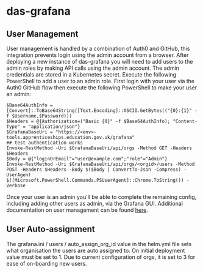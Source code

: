 # das-grafana

## User Management

User management is handled by a combination of Auth0 and GitHub, this integration prevents login using the admin account from a browser.  After deploying a new instance of das-grafana you will need to add users to the admin roles by making API calls using the admin account.  The admin credentials are stored in a Kubernetes secret.  Execute the following PowerShell to add a user to an admin role.  First login with your user via the Auth0 GitHub flow then execute the following PowerShell to make your user an admin:

```
$Base64AuthInfo = [Convert]::ToBase64String([Text.Encoding]::ASCII.GetBytes(("{0}:{1}" -f $Username,$Password)))
$Headers = @{Authorization=("Basic {0}" -f $Base64AuthInfo); "Content-Type" = "application/json"}
$GrafanaBaseUri = "https://<env>-tools.apprenticeships.education.gov.uk/grafana"
## test authentication works
Invoke-RestMethod -Uri $GrafanaBaseUri/api/orgs -Method GET -Headers $Headers
$Body = @{"loginOrEmail"="user@example.com";"role"="Admin"}
Invoke-RestMethod -Uri $GrafanaBaseUri/api/orgs/<orgid>/users -Method POST -Headers $Headers -Body $($Body | ConvertTo-Json -Compress) -UserAgent $([Microsoft.PowerShell.Commands.PSUserAgent]::Chrome.ToString()) -Verbose
```

Once your user is an admin you'll be able to complete the remaining config, including adding other users as admin, via the Grafana GUI.  Additional documentation on user management can be found [here](https://grafana.com/docs/grafana/latest/http_api/org/#admin-organizations-api).

## User Auto-assignment

The grafana.ini / users / auto_assign_org_id value in the helm.yml file sets what organisation the users are auto assigned to. On initial deployment value must be set to 1. Due to current configuration of orgs, it is set to 3 for ease of on-boarding new users.